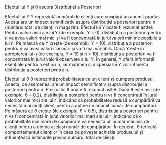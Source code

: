 Efectul lui Y și θ asupra Distribuției a Posteriori

Efectul lui Y
Y reprezintă numărul de clienți care cumpără un anumit produs. Acesta are un impact semnificativ asupra distribuției a posteriori pentru n (numărul total de clienți în magazin). Efectul lui Y poate fi rezumat astfel:
Pentru valori mici ale lui Y (de exemplu, Y = 0), distribuția a posteriori pentru n va avea valori mai mici și va fi concentrată în jurul valorii minime posibile a lui n.
Pe măsură ce Y crește (de exemplu, Y = 10), distribuția a posteriori pentru n va avea valori mai mari și va fi mai variabilă.
Dacă Y este în apropierea lui n (de exemplu, Y = 10 și n = 10), distribuția a posteriori va fi concentrată în jurul valorii observate a lui Y.
În general, Y oferă informații esențiale pentru a estima n, iar mărimea și dispersia lui Y vor influența distribuția a posteriori pentru n.

Efectul lui θ
θ reprezintă probabilitatea ca un client să cumpere produsul. Acesta, de asemenea, are un impact semnificativ asupra distribuției a posteriori pentru n. Efectul lui θ poate fi rezumat astfel:
Dacă θ este mic (de exemplu, θ = 0.2), distribuția a posteriori pentru n va fi concentrată în jurul valorilor mai mici ale lui n, indicând că probabilitatea redusă a cumpărării va necesita mai mulți clienți pentru a obține un anumit număr de cumpărători.
Pe măsură ce θ crește (de exemplu, θ = 0.5), distribuția a posteriori pentru n va fi concentrată în jurul valorilor mai mari ale lui n, indicând că o probabilitate mai mare de cumpărare va necesita un număr mai mic de clienți pentru a obține același număr de cumpărători.
În general, θ reflectă comportamentul clienților în ceea ce privește achiziția produsului și influențează estimările privind numărul total de clienți.

